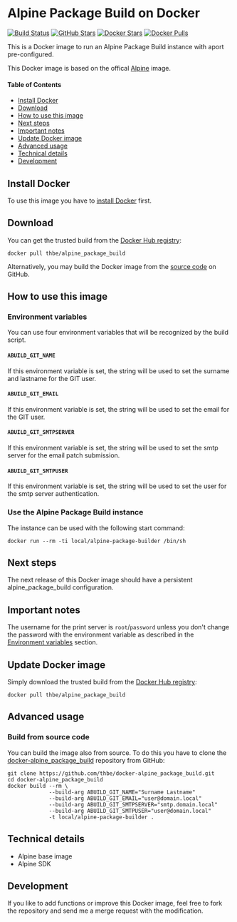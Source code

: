 # Alpine Package Build on Docker

[![Build Status](https://img.shields.io/docker/automated/thbe/alpine_package_build.svg)](https://hub.docker.com/r/thbe/alpine_package_build/builds/) [![GitHub Stars](https://img.shields.io/github/stars/thbe/docker-alpine_package_build.svg)](https://github.com/thbe/docker-alpine_package_build/stargazers) [![Docker Stars](https://img.shields.io/docker/stars/thbe/alpine_package_build.svg)](https://hub.docker.com/r/thbe/alpine_package_build) [![Docker Pulls](https://img.shields.io/docker/pulls/thbe/alpine_package_build.svg)](https://hub.docker.com/r/thbe/alpine_package_build)

This is a Docker image to run an Alpine Package Build instance with aport pre-configured.

This Docker image is based on the offical [Alpine](https://hub.docker.com/r/_/alpine/) image.

#### Table of Contents

- [Install Docker](https://github.com/thbe/docker-alpine_package_build#install-docker)
- [Download](https://github.com/thbe/docker-alpine_package_build#download)
- [How to use this image](https://github.com/thbe/docker-alpine_package_build#how-to-use-this-image)
- [Next steps](https://github.com/thbe/docker-alpine_package_build#next-steps)
- [Important notes](https://github.com/thbe/docker-alpine_package_build#important-notes)
- [Update Docker image](https://github.com/thbe/docker-alpine_package_build#update-docker-image)
- [Advanced usage](https://github.com/thbe/docker-alpine_package_build#advanced-usage)
- [Technical details](https://github.com/thbe/docker-alpine_package_build#technical-details)
- [Development](https://github.com/thbe/docker-alpine_package_build#development)

## Install Docker

To use this image you have to [install Docker](https://docs.docker.com/engine/installation/) first.

## Download

You can get the trusted build from the [Docker Hub registry](https://hub.docker.com/r/thbe/alpine_package_build/):

```
docker pull thbe/alpine_package_build
```

Alternatively, you may build the Docker image from the
[source code](https://github.com/thbe/docker-alpine_package_build#build-from-source-code) on GitHub.

## How to use this image

### Environment variables

You can use four environment variables that will be recognized by the build script.

#### `ABUILD_GIT_NAME`

If this environment variable is set, the string will be used to set the surname and lastname for the GIT user.

#### `ABUILD_GIT_EMAIL`

If this environment variable is set, the string will be used to set the email for the GIT user.

#### `ABUILD_GIT_SMTPSERVER`

If this environment variable is set, the string will be used to set the smtp server for the email patch submission.

#### `ABUILD_GIT_SMTPUSER`

If this environment variable is set, the string will be used to set the user for the smtp server authentication.

### Use the Alpine Package Build instance

The instance can be used with the following start command:

```
docker run --rm -ti local/alpine-package-builder /bin/sh
```

## Next steps

The next release of this Docker image should have a persistent alpine_package_build configuration.

## Important notes

The username for the print server is `root`/`password` unless you don't change the password with the environment
variable as described in the [Environment variables](https://github.com/thbe/docker-alpine_package_build#how-to-use-this-image)
section.

## Update Docker image

Simply download the trusted build from the [Docker Hub registry](https://hub.docker.com/r/thbe/alpine_package_build/):

```
docker pull thbe/alpine_package_build
```

## Advanced usage

### Build from source code

You can build the image also from source. To do this you have to clone the
[docker-alpine_package_build](https://github.com/thbe/docker-alpine_package_build) repository from GitHub:

```
git clone https://github.com/thbe/docker-alpine_package_build.git
cd docker-alpine_package_build
docker build --rm \
             --build-arg ABUILD_GIT_NAME="Surname Lastname"
             --build-arg ABUILD_GIT_EMAIL="user@domain.local"
             --build-arg ABUILD_GIT_SMTPSERVER="smtp.domain.local"
             --build-arg ABUILD_GIT_SMTPUSER="user@domain.local"
             -t local/alpine-package-builder .
```

## Technical details

- Alpine base image
- Alpine SDK

## Development

If you like to add functions or improve this Docker image, feel free to fork the repository and send me a merge request with the modification.
